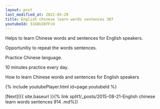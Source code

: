 ```yaml
---
layout: post
last_modified_at: 2021-03-29
title: English chinese learn words sentences 307 
youtubeId: 31G8UJ8fFcU
---
```

 
 
Helps to learn Chinese words and sentences for English speakers.

Opportunitiy to repeat the words sentences. 

Practice Chinese language. 
 
10 minutes practice every day. 
 
How to learn Chinese words and sentences for English speakers 
 
{% include youtubePlayer.html id=page.youtubeId %}
 
 
[Next]({{ site.baseurl }}{% link  split1/_posts/2015-08-21-English chinese learn words sentences 914 .md%})
 
